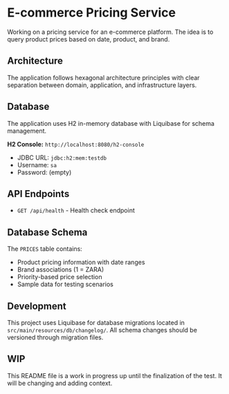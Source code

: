 # E-commerce Pricing Service

Working on a pricing service for an e-commerce platform. The idea is to query product prices based on date, product, and brand.

## Architecture

The application follows hexagonal architecture principles with clear separation between domain, application, and infrastructure layers.

## Database

The application uses H2 in-memory database with Liquibase for schema management.

**H2 Console:** `http://localhost:8080/h2-console`
- JDBC URL: `jdbc:h2:mem:testdb`
- Username: `sa`
- Password: (empty)

## API Endpoints

- `GET /api/health` - Health check endpoint

## Database Schema

The `PRICES` table contains:
- Product pricing information with date ranges
- Brand associations (1 = ZARA)
- Priority-based price selection
- Sample data for testing scenarios

## Development

This project uses Liquibase for database migrations located in `src/main/resources/db/changelog/`. All schema changes should be versioned through migration files.

## WIP

This README file is a work in progress up until the finalization of the test. It will be changing and adding context.
